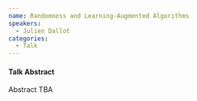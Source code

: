 ```yaml
---
name: Randomness and Learning-Augmented Algorithms
speakers:
  - Julien Dallot
categories:
  - Talk
---
```


#### Talk Abstract

Abstract TBA